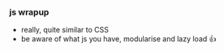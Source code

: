 ### js wrapup

- really, quite similar to CSS
- be aware of what js you have, modularise and lazy load 👍
